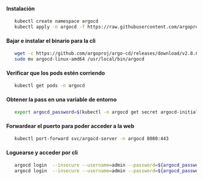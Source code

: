 #### Instalación

```bash
   kubectl create namespace argocd
   kubectl apply -n argocd -f https://raw.githubusercontent.com/argoproj/argo-cd/stable/manifests/install.yaml
```
#### Bajar e instalar el binario para la cli

```bash
   wget -c https://github.com/argoproj/argo-cd/releases/download/v2.8.0/argocd-linux-amd64
   sudo mv argocd-linux-amd64 /usr/local/bin/argocd
```

#### Verificar que los pods estén corriendo 

```bash
   kubectl get pods -n argocd
```

#### Obtener la pass en una variable de entorno
```bash
   export argocd_password=$(kubectl -n argocd get secret argocd-initial-admin-secret -o jsonpath="{.data.password}" | base64 -d)
```

#### Forwardear el puerto para poder acceder a la web
```bash
   kubectl port-forward svc/argocd-server -n argocd 8080:443
```

#### Loguearse y acceder por cli
```bash
   argocd login  --insecure --username=admin --password=${argocd_password} localhost:8080
   argocd login  --insecure --username=admin --password=${argocd_password} localhost:8080
```





